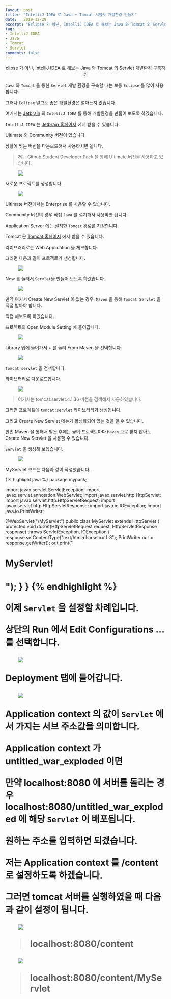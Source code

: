 ```yaml
---
layout: post
title:  "IntelliJ IDEA 로 Java + Tomcat 서블릿 개발환경 만들기"
date:   2019-12-29
excerpt: "Eclipse 가 아닌, IntelliJ IDEA 로 해보는 Java 와 Tomcat 의 Servlet 개발환경 구축하기"
tag:
- IntelliJ IDEA
- Java
- Tomcat
- Servlet
comments: false
---
```


<center>clipse 가 아닌, IntelliJ IDEA 로 해보는 Java 와 Tomcat 의 Servlet 개발환경 구축하기<br></center>

`Java` 와 `Tomcat` 을 통한 `Servlet` 개발 환경을 구축할 때는 보통 `Eclipse` 를 많이 사용합니다.

그러나 `Eclipse` 말고도 좋은 개발환경은 얼마든지 있습니다.

여기서는 [Jetbrain](https://www.jetbrains.com) 의 `IntelliJ IDEA` 를 통해 개발환경을 만들어 보도록 하겠습니다.

`IntelliJ IDEA` 는 [Jetbrain 홈페이지](https://www.jetbrains.com/idea/) 에서 받을 수 있습니다.

Ultimate 와 Community 버전이 있습니다.

상황에 맞는 버전을 다운로드해서 사용하시면 됩니다.

> 저는 Github Student Developer Pack 을 통해 Ultimate 버전을 사용하고 있습니다.

<figure>
  <a href="https://raw.githubusercontent.com/woojin-hwang/woojin-hwang.github.io/master/_posts/img/intellij-java-tomcat/IntelliJ_IDEA_welcome.png"><img src="https://raw.githubusercontent.com/woojin-hwang/woojin-hwang.github.io/master/_posts/img/intellij-java-tomcat/IntelliJ_IDEA_welcome.png"></a>
</figure>

새로운 프로젝트를 생성합니다.

<figure>
  <a href="https://raw.githubusercontent.com/woojin-hwang/woojin-hwang.github.io/master/_posts/img/intellij-java-tomcat/IntelliJ_IDEA_tomcat.png"><img src="https://raw.githubusercontent.com/woojin-hwang/woojin-hwang.github.io/master/_posts/img/intellij-java-tomcat/IntelliJ_IDEA_tomcat.png"></a>
</figure>

Ultimate 버전에서는 Enterprise 를 사용할 수 있습니다.

Community 버전의 경우 직접 `Java` 를 설치해서 사용하면 됩니다.

Application Server 에는 설치한 `Tomcat` 경로를 지정합니다.

Tomcat 은 [Tomcat 홈페이지](http://tomcat.apache.org) 에서 받을 수 있습니다.

라이브러리로는 Web Application 을 체크합니다.

그러면 다음과 같이 프로젝트가 생성됩니다.

<figure>
  <a href="https://raw.githubusercontent.com/woojin-hwang/woojin-hwang.github.io/master/_posts/img/intellij-java-tomcat/IntelliJ_IDEA_project.png"><img src="https://raw.githubusercontent.com/woojin-hwang/woojin-hwang.github.io/master/_posts/img/intellij-java-tomcat/IntelliJ_IDEA_project.png"></a>
</figure>

New 를 눌러서 `Servlet`을 만들어 보도록 하겠습니다.

<figure>
  <a href="https://raw.githubusercontent.com/woojin-hwang/woojin-hwang.github.io/master/_posts/img/intellij-java-tomcat/IntelliJ_IDEA_create_new_servlet.png"><img src="https://raw.githubusercontent.com/woojin-hwang/woojin-hwang.github.io/master/_posts/img/intellij-java-tomcat/IntelliJ_IDEA_create_new_servlet.png"></a>
</figure>

만약 여기서 Create New Servlet 이 없는 경우, `Maven` 을 통해 `Tomcat Servlet` 을 직접 받아야 합니다.

직접 해보도록 하겠습니다.

프로젝트의 Open Module Setting 에 들어갑니다.

<figure>
  <a href="https://raw.githubusercontent.com/woojin-hwang/woojin-hwang.github.io/master/_posts/img/intellij-java-tomcat/IntelliJ_IDEA_open_module_settings.png"><img src="https://raw.githubusercontent.com/woojin-hwang/woojin-hwang.github.io/master/_posts/img/intellij-java-tomcat/IntelliJ_IDEA_open_module_settings.png"></a>
</figure>

Library 탭에 들어가서 + 를 눌러 From Maven 을 선택합니다.

<figure>
  <a href="https://raw.githubusercontent.com/woojin-hwang/woojin-hwang.github.io/master/_posts/img/intellij-java-tomcat/IntelliJ_IDEA_Maven.png"><img src="https://raw.githubusercontent.com/woojin-hwang/woojin-hwang.github.io/master/_posts/img/intellij-java-tomcat/IntelliJ_IDEA_Maven.png"></a>
</figure>

`tomcat:servlet` 을 검색합니다.

라이브러리로 다운로드합니다.

<figure>
  <a href="https://raw.githubusercontent.com/woojin-hwang/woojin-hwang.github.io/master/_posts/img/intellij-java-tomcat/IntelliJ_IDEA_tomcat_servlet.png"><img src="https://raw.githubusercontent.com/woojin-hwang/woojin-hwang.github.io/master/_posts/img/intellij-java-tomcat/IntelliJ_IDEA_tomcat_servlet.png"></a>
</figure>

> 여기서는 tomcat:servlet:4.1.36 버전을 검색해서 사용하였습니다.

그러면 프로젝트에 `tomcat:servlet` 라이브러리가 생성됩니다.

그리고 Create New Servlet 메뉴가 활성화되어 있는 것을 알 수 있습니다.

한번 Maven 을 통해서 받은 후에는 굳이 프로젝트마다 `Maven` 으로 받지 않아도 Create New Servlet 을 사용할 수 있습니다.

`Servlet` 을 생성해 보겠습니다.

<figure>
  <a href="https://raw.githubusercontent.com/woojin-hwang/woojin-hwang.github.io/master/_posts/img/intellij-java-tomcat/IntelliJ_IDEA_new_servlet.png"><img src="https://raw.githubusercontent.com/woojin-hwang/woojin-hwang.github.io/master/_posts/img/intellij-java-tomcat/IntelliJ_IDEA_new_servlet.png"></a>
</figure>

MyServlet 코드는 다음과 같이 작성했습니다.

{% highlight java %}
package mypack;

import javax.servlet.ServletException;
import javax.servlet.annotation.WebServlet;
import javax.servlet.http.HttpServlet;
import javax.servlet.http.HttpServletRequest;
import javax.servlet.http.HttpServletResponse;
import java.io.IOException;
import java.io.PrintWriter;

@WebServlet("/MyServlet")
public class MyServlet extends HttpServlet {
    protected void doGet(HttpServletRequest request, HttpServletResponse response) throws ServletException, IOException {
        response.setContentType("text/html;charset=utf-8");
        PrintWriter out = response.getWriter();
        out.print("<h1>MyServlet!<h1>");
    }
}
{% endhighlight %}

이제 `Servlet` 을 설정할 차례입니다.

상단의 Run 에서 Edit Configurations ... 를 선택합니다.

<figure>
  <a href="https://raw.githubusercontent.com/woojin-hwang/woojin-hwang.github.io/master/_posts/img/intellij-java-tomcat/IntelliJ_IDEA_edit_configurations.png"><img src="https://raw.githubusercontent.com/woojin-hwang/woojin-hwang.github.io/master/_posts/img/intellij-java-tomcat/IntelliJ_IDEA_edit_configurations.png"></a>
</figure>

Deployment 탭에 들어갑니다.

<figure>
  <a href="https://raw.githubusercontent.com/woojin-hwang/woojin-hwang.github.io/master/_posts/img/intellij-java-tomcat/IntelliJ_IDEA_configurations_deployment.png"><img src="https://raw.githubusercontent.com/woojin-hwang/woojin-hwang.github.io/master/_posts/img/intellij-java-tomcat/IntelliJ_IDEA_configurations_deployment.png"></a>
</figure>

Application context 의 값이 `Servlet` 에서 가지는 서브 주소값을 의미합니다.

Application context 가 untitled_war_exploded 이면

만약 localhost:8080 에 서버를 돌리는 경우 localhost:8080/untitled_war_exploded 에 해당 `Servlet` 이 배포됩니다.

원하는 주소를 입력하면 되겠습니다.

저는 Application context 를 /content 로 설정하도록 하겠습니다.

그러면 tomcat 서버를 실행하였을 때 다음과 같이 설정이 됩니다.

<figure>
  <a href="https://raw.githubusercontent.com/woojin-hwang/woojin-hwang.github.io/master/_posts/img/intellij-java-tomcat/localhost_new.png"><img src="https://raw.githubusercontent.com/woojin-hwang/woojin-hwang.github.io/master/_posts/img/intellij-java-tomcat/localhost_new.png"></a>
</figure>

> localhost:8080/content

<figure>
  <a href="https://raw.githubusercontent.com/woojin-hwang/woojin-hwang.github.io/master/_posts/img/intellij-java-tomcat/localhost_servlet.png"><img src="https://raw.githubusercontent.com/woojin-hwang/woojin-hwang.github.io/master/_posts/img/intellij-java-tomcat/localhost_servlet.png"></a>
</figure>

> localhost:8080/content/MyServlet
